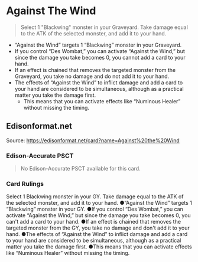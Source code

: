 # Against The Wind

> Select 1 "Blackwing" monster in your Graveyard. Take damage equal to the ATK of the selected monster, and add it to your hand.

*   “Against the Wind” targets 1 “Blackwing” monster in your Graveyard.
*   If you control “Des Wombat,” you can activate “Against the Wind,” but since the damage you take becomes 0, you cannot add a card to your hand.
*   If an effect is chained that removes the targeted monster from the Graveyard, you take no damage and do not add it to your hand.
*   The effects of “Against the Wind” to inflict damage and add a card to your hand are considered to be simultaneous, although as a practical matter you take the damage first.
    *   This means that you can activate effects like “Numinous Healer” without missing the timing.

## Edisonformat.net

Source: https://edisonformat.net/card?name=Against%20the%20Wind

### Edison-Accurate PSCT

> No Edison-Accurate PSCT available for this card.

### Card Rulings

Select 1 Blackwing monster in your GY. Take damage equal to the ATK of the selected monster, and add it to your hand.
●“Against the Wind” targets 1 “Blackwing” monster in your GY.
●If you control “Des Wombat,” you can activate “Against the Wind,” but since the damage you take becomes 0, you can't add a card to your hand.
●If an effect is chained that removes the targeted monster from the GY, you take no damage and don't add it to your hand.
●The effects of “Against the Wind” to inflict damage and add a card to your hand are considered to be simultaneous, although as a practical matter you take the damage first.
●This means that you can activate effects like “Numinous Healer” without missing the timing.
            